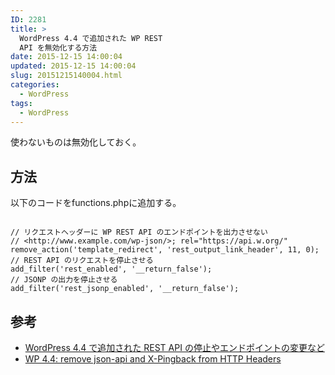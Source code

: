 ```yaml
---
ID: 2281
title: >
  WordPress 4.4 で追加された WP REST
  API を無効化する方法
date: 2015-12-15 14:00:04
updated: 2015-12-15 14:00:04
slug: 20151215140004.html
categories:
  - WordPress
tags:
  - WordPress
---
```


使わないものは無効化しておく。

<!--more-->
<h2>方法</h2>
以下のコードをfunctions.phpに追加する。
<pre class="php"><code>
// リクエストヘッダーに WP REST API のエンドポイントを出力させない
// &lt;http://www.example.com/wp-json/&gt;; rel="https://api.w.org/"
remove_action('template_redirect', 'rest_output_link_header', 11, 0);
// REST API のリクエストを停止させる
add_filter('rest_enabled', '__return_false');
// JSONP の出力を停止させる
add_filter('rest_jsonp_enabled', '__return_false');</code></pre>

<h2>参考</h2>
<ul>
  <li><a href="http://qiita.com/kuck1u/items/c879271aa280da62c573">WordPress 4.4 で追加された REST API の停止やエンドポイントの変更など</a></li>
  <li><a href="https://wordpress.org/support/topic/wp-44-remove-json-api-and-x-pingback-from-http-headers">WP 4.4: remove json-api and X-Pingback from HTTP Headers</a></li>
</ul>
